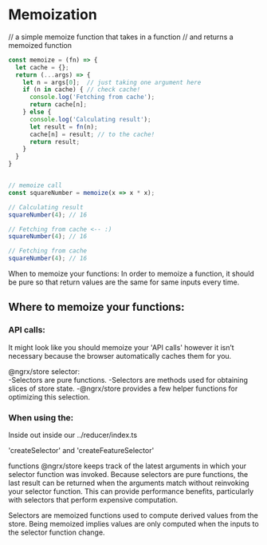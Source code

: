 # Memoization

// a simple memoize function that takes in a function
// and returns a memoized function
```javascript
const memoize = (fn) => {
  let cache = {};
  return (...args) => {
    let n = args[0];  // just taking one argument here
    if (n in cache) { // check cache!
      console.log('Fetching from cache');
      return cache[n];
    } else {
      console.log('Calculating result');
      let result = fn(n);
      cache[n] = result; // to the cache!
      return result;
    }
  }
}


// memoize call
const squareNumber = memoize(x => x * x);

// Calculating result
squareNumber(4); // 16

// Fetching from cache <-- :)
squareNumber(4); // 16

// Fetching from cache
squareNumber(4); // 16
```

When to memoize your functions:
In order to memoize a function, it should be pure so that return values are the same for same inputs every time.


## Where to memoize your functions:

### API calls:
It might look like you should memoize your 'API calls' however it isn’t necessary because the browser automatically caches them for you.

@ngrx/store selector: <br>
-Selectors are pure functions.
-Selectors are methods used for obtaining slices of store state.
-@ngrx/store provides a few helper functions for optimizing this selection.


### When using the:

Inside out inside our ../reducer/index.ts

'createSelector' and 'createFeatureSelector'

functions @ngrx/store keeps track of the latest arguments in which your selector function was invoked.
Because selectors are pure functions, the last result can be returned when the arguments match without reinvoking your selector function.
This can provide performance benefits, particularly with selectors that perform expensive computation.

Selectors are memoized functions used to compute derived values from the store.
Being memoized implies values are only computed when the inputs to the selector function change.
